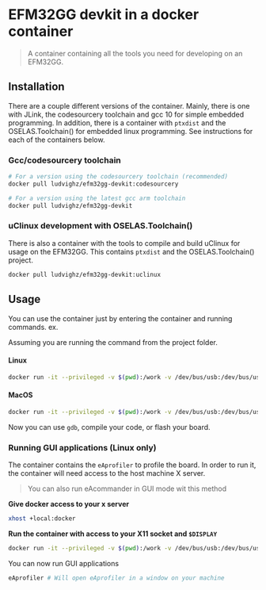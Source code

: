 # EFM32GG devkit in a docker container

> A container containing all the tools you need for developing on an EFM32GG.

## Installation

There are a couple different versions of the container. Mainly, there is one with JLink, the
codesourcery toolchain and gcc 10 for simple embedded programming. In addition, there is a container
with `ptxdist` and the OSELAS.Toolchain() for embedded linux programming. See instructions for each
of the containers below.

### Gcc/codesourcery toolchain

```sh
# For a version using the codesourcery toolchain (recommended)
docker pull ludvighz/efm32gg-devkit:codesourcery

# For a version using the latest gcc arm toolchain
docker pull ludvighz/efm32gg-devkit
```

### uClinux development with OSELAS.Toolchain()

There is also a container with the tools to compile and build uClinux for usage on the EFM32GG.
This contains `ptxdist` and the OSELAS.Toolchain() project.

```sh
docker pull ludvighz/efm32gg-devkit:uclinux
```

## Usage

You can use the container just by entering the container and running commands. ex.

Assuming you are running the command from the project folder.

#### Linux

```sh
docker run -it --privileged -v $(pwd):/work -v /dev/bus/usb:/dev/bus/usb ludvighz/efm32gg-devkit
```

#### MacOS

```sh
docker run -it --privileged -v $(pwd):/work -v /dev/bus/usb:/dev/bus/usb ludvighz/efm32gg-devkit
```

Now you can use `gdb`, compile your code, or flash your board.

### Running GUI applications (Linux only)

The container contains the `eAprofiler` to profile the board. In order to run it, the container will
need access to the host machine X server.

> You can also run eAcommander in GUI mode wit this method

**Give docker access to your x server**

```sh
xhost +local:docker
```

**Run the container with access to your X11 socket and `$DISPLAY`**

```sh
docker run -it --privileged -v $(pwd):/work -v /dev/bus/usb:/dev/bus/usb -v /tmp/.X11-unix/:/tmp/.X11-unix -e DISPLAY=$DISPLAY ludvighz/efm32gg-devkit
```

You can now run GUI applications

```sh
eAprofiler # Will open eAprofiler in a window on your machine
```
